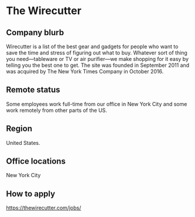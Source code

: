 # The Wirecutter

## Company blurb

Wirecutter is a list of the best gear and gadgets for people who want to save
the time and stress of figuring out what to buy. Whatever sort of thing you
need—tableware or TV or air purifier—we make shopping for it easy by telling
you the best one to get. The site was founded in September 2011 and was
acquired by The New York Times Company in October 2016.

## Remote status

Some employees work full-time from our office in New York City and some work
remotely from other parts of the US.

## Region

United States.

## Office locations

New York City

## How to apply

https://thewirecutter.com/jobs/
